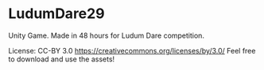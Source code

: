 LudumDare29
===========

Unity Game. Made in 48 hours for Ludum Dare competition.

License: CC-BY 3.0 https://creativecommons.org/licenses/by/3.0/
Feel free to download and use the assets!
